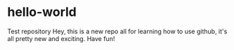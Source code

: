 # hello-world
Test repository
Hey, this is a new repo all for learning how to use github, it's all pretty new and exciting. Have fun!

